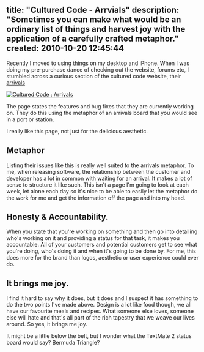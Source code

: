 title: "Cultured Code - Arrvials"
description: "Sometimes you can make what would be an ordinary list of things and harvest joy with the application of a carefully crafted metaphor."
created: 2010-10-20 12:45:44
---

Recently I moved to using [things][1] on my desktop and iPhone.  When I was doing my pre-purchase dance of checking out the website, forums etc, I stumbled across a curious section of the cultured code website, their [arrivals](http://culturedcode.com/status/page)

<a href="http://culturedcode.com/status/">![Cultured Code : Arrivals](/media/2010/10/20/blogimage/Cultured_Code___Arrivals.850x600.jpg)</a>

The page states the features and bug fixes that  they are currently working on. They do this using the metaphor of an arrivals board that you would see in a port or station. 

I really like this page, not just for the delicious aesthetic.

## Metaphor

Listing their issues like this is really well suited to the arrivals metaphor. To me, when releasing software, the relationship between the customer and developer has a lot in common with waiting for an arrival. It makes a lot of sense to structure it like such. This isn't a page I'm going to look at each week, let alone each day so it's nice to be able to easily let the metaphor do the work for me and get the information off the page and into my head.


## Honesty & Accountability.

When you state that you're working on something and then go into detailing who's working on it and providing a status for that task, it makes you accountable.  All of your customers and potential customers get to see what you're doing, who's doing it and when it's going to be done by. For me, this does more for the brand than logos, aesthetic or user experience could ever do.

## It brings me joy.

I find it hard to say why it does, but it does and I suspect it has something to do the two points I've made above.  Design is a lot like food though, we all have our favourite meals and recipes. What someone else loves, someone else will hate and that's all part of the rich tapestry that we weave our lives around. So yes, it brings me joy.


It might be a little below the belt, but I wonder what the TextMate 2 status board would say? Bermuda Triangle?

[1]: http://culturedcode.com/things/